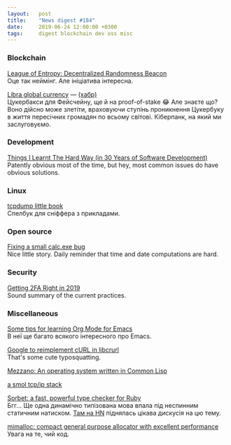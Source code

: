 ```yaml
---
layout:   post
title:    "News digest #184"
date:     2019-06-24 12:00:00 +0300
tags:     digest blockchain dev oss misc
---
```


<!--
No idea why am I still doing this. "Sometimes I wonder why even bother."
I used to say that it's for the greater good but it honestly feels like
screaming into the void more than anything. Well, it's not that I asked
for feedback explicitly so I don't have any right to complain really.
-->

### Blockchain

[League of Entropy: Decentralized Randomness Beacon](https://www.cloudflare.com/leagueofentropy/)<br/>
Оце так неймінг. Але ініціатива інтересна.

[Libra global currency](https://libra.org) — [(хабр)](https://habr.com/ru/post/457050/)<br/>
Цукербакси для Фейсчейну, ще й на proof-of-stake 😂 Але знаєте що? Воно дійсно може злетіти, враховуючи ступінь проникнення Цукербуку в життя пересічних громадян по всьому світові. Кіберпанк, на який ми заслуговуємо. <!-- Бо потім: "Ваше користування Libra було призупинено через порушення наших стандартів поведінки. Гарного вам дня". Чи: "Вибачте, мені економічно не вигідно підтримувати всі ці ваші банки та мастеркарди. Я приймаю тількі Libra. Реєструйся в Фейсбуці або йди, в нас вільна країна". -->

### Development

[Things I Learnt The Hard Way (in 30 Years of Software Development)](https://blog.juliobiason.net/thoughts/things-i-learnt-the-hard-way/)<br/>
Patently obvious most of the time, but hey, most common issues do have obvious solutions.

### Linux

[tcpdump little book](https://nanxiao.github.io/tcpdump-little-book/)<br/>
Спелбук для сніффера з прикладами.

### Open source

[Fixing a small calc.exe bug](https://www.petertissen.de/?p=77)<br/>
Nice little story. Daily reminder that time and date computations are hard.

### Security

[Getting 2FA Right in 2019](https://blog.trailofbits.com/2019/06/20/getting-2fa-right-in-2019/)<br/>
Sound summary of the current practices.

### Miscellaneous

[Some tips for learning Org Mode for Emacs](https://sachachua.com/blog/2014/01/tips-learning-org-mode-emacs/)<br/>
В неї ще багато всякого інтересного про Emacs.

[Google to reimplement cURL in libcrurl](https://daniel.haxx.se/blog/2019/06/19/google-to-reimplement-curl-in-libcrurl/)<br/>
That's some cute typosquatting.

[Mezzano: An operating system written in Common Lisp](https://github.com/froggey/Mezzano/)

[a smol tcp/ip stack](https://github.com/m-labs/smoltcp)

[Sorbet: a fast, powerful type checker for Ruby](https://sorbet.org/blog/2019/06/20/open-sourcing-sorbet)<br/>
Бгг... Ще одна динамічно типізована мова впала під неспинним статичним натиском. [Там на HN](https://news.ycombinator.com/item?id=20235527) піднялась цікава дискусія на цю тему.

[mimalloc: compact general purpose allocator with excellent performance](https://github.com/microsoft/mimalloc)<br/>
Увага на те, чий код.
